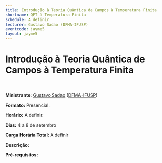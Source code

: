 ```yaml
---
title: Introdução à Teoria Quântica de Campos à Temperatura Finita
shortname: QFT à Temperatura Finita
schedule: A definir
lecturer: Gustavo Sadao (DFMA-IFUSP)
eventcode: jayme5
layout: jayme5
---
```

# Introdução à Teoria Quântica de Campos à Temperatura Finita <br><br>

**Ministrante:** [Gustavo Sadao](http://lattes.cnpq.br/8625623984145575) ([DFMA-IFUSP](https://portal.if.usp.br/fma/pt-br/in%C3%ADcio-departamento-de-f%C3%ADsica-matem%C3%A1tica))

**Formato:** Presencial.

**Horário:** A definir.

**Dias:** 4 a 8 de setembro 

**Carga Horária Total:** A definir

**Descrição:** 

**Pré-requisitos:** 
